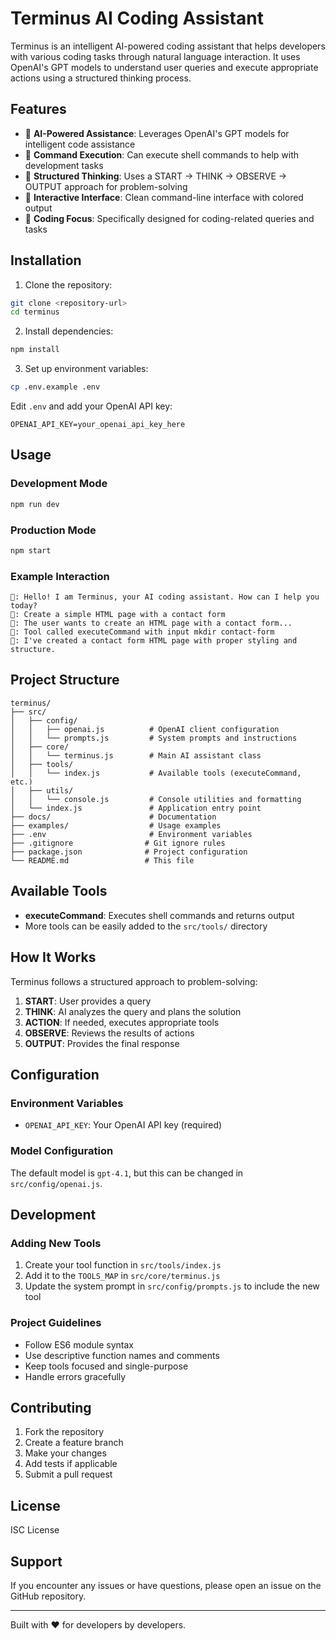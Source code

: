 # Terminus AI Coding Assistant

Terminus is an intelligent AI-powered coding assistant that helps developers with various coding tasks through natural language interaction. It uses OpenAI's GPT models to understand user queries and execute appropriate actions using a structured thinking process.

## Features

- 🤖 **AI-Powered Assistance**: Leverages OpenAI's GPT models for intelligent code assistance
- 🔧 **Command Execution**: Can execute shell commands to help with development tasks
- 🧠 **Structured Thinking**: Uses a START → THINK → OBSERVE → OUTPUT approach for problem-solving
- 💬 **Interactive Interface**: Clean command-line interface with colored output
- 🎯 **Coding Focus**: Specifically designed for coding-related queries and tasks

## Installation

1. Clone the repository:
```bash
git clone <repository-url>
cd terminus
```

2. Install dependencies:
```bash
npm install
```

3. Set up environment variables:
```bash
cp .env.example .env
```
Edit `.env` and add your OpenAI API key:
```
OPENAI_API_KEY=your_openai_api_key_here
```

## Usage

### Development Mode
```bash
npm run dev
```

### Production Mode
```bash
npm start
```

### Example Interaction
```
🤖: Hello! I am Terminus, your AI coding assistant. How can I help you today?
👤: Create a simple HTML page with a contact form
🧠: The user wants to create an HTML page with a contact form...
🔧: Tool called executeCommand with input mkdir contact-form
💬: I've created a contact form HTML page with proper styling and structure.
```

## Project Structure

```
terminus/
├── src/
│   ├── config/
│   │   ├── openai.js          # OpenAI client configuration
│   │   └── prompts.js         # System prompts and instructions
│   ├── core/
│   │   └── terminus.js        # Main AI assistant class
│   ├── tools/
│   │   └── index.js           # Available tools (executeCommand, etc.)
│   ├── utils/
│   │   └── console.js         # Console utilities and formatting
│   └── index.js               # Application entry point
├── docs/                      # Documentation
├── examples/                  # Usage examples
├── .env                       # Environment variables
├── .gitignore                # Git ignore rules
├── package.json              # Project configuration
└── README.md                 # This file
```

## Available Tools

- **executeCommand**: Executes shell commands and returns output
- More tools can be easily added to the `src/tools/` directory

## How It Works

Terminus follows a structured approach to problem-solving:

1. **START**: User provides a query
2. **THINK**: AI analyzes the query and plans the solution
3. **ACTION**: If needed, executes appropriate tools
4. **OBSERVE**: Reviews the results of actions
5. **OUTPUT**: Provides the final response

## Configuration

### Environment Variables
- `OPENAI_API_KEY`: Your OpenAI API key (required)

### Model Configuration
The default model is `gpt-4.1`, but this can be changed in `src/config/openai.js`.

## Development

### Adding New Tools
1. Create your tool function in `src/tools/index.js`
2. Add it to the `TOOLS_MAP` in `src/core/terminus.js`
3. Update the system prompt in `src/config/prompts.js` to include the new tool

### Project Guidelines
- Follow ES6 module syntax
- Use descriptive function names and comments
- Keep tools focused and single-purpose
- Handle errors gracefully

## Contributing

1. Fork the repository
2. Create a feature branch
3. Make your changes
4. Add tests if applicable
5. Submit a pull request

## License

ISC License

## Support

If you encounter any issues or have questions, please open an issue on the GitHub repository.

---

Built with ❤️ for developers by developers.
